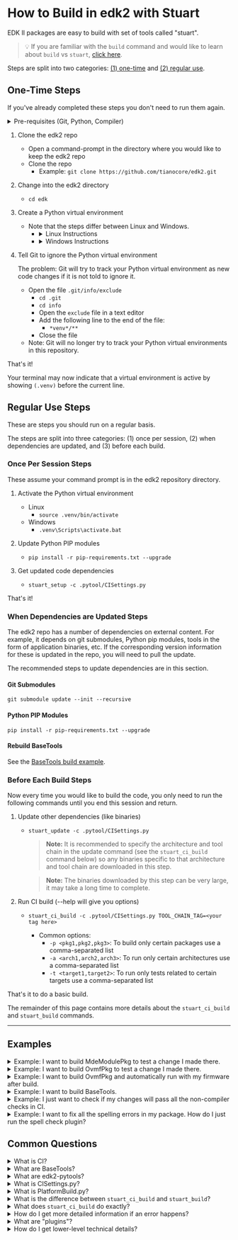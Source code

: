 # How to Build in edk2 with Stuart

EDK II packages are easy to build with set of tools called "stuart".

>💡 If you are familiar with the `build` command and would like to learn about `build` vs `stuart`,
>   [click here](https://github.com/tianocore/tianocore.github.io/wiki/Build-Instructions#build-option-comparison).

Steps are split into two categories: [(1) one-time](#one-time-steps) and [(2) regular use](#regular-use-steps).

## One-Time Steps

If you've already completed these steps you don't need to run them again.

<details>
  <summary>Pre-requisites (Git, Python, Compiler)</summary>
  <hr>

  <ul>
  <li>
  <strong>Git - Source Control Management (SCM) Tool</strong>

  Git is the source control management tool used by this project.

  You need <code>git</code> to pull the edk2 source code onto your system, make changes in the code, and submit
  your changes back to the GitHub repository.

  <a href="https://git-scm.com/downloads" target="_blank">Git Download Page</a>
  </li>
  <li>
  <strong>Python</strong>

  Python is a programming language that many of the edk2 build tools are written in.

  You will need Python to run the edk2 build tools including <code>stuart</code>, which is written in Python.

  It is recommended you install a Python version that is equal to the version used in the
  <code>UsePythonVersion@0</code> step in this file
  <a href="https://github.com/tianocore/edk2/blob/master/.azurepipelines/templates/pr-gate-steps.yml" target="_blank">.azurepipelines/templates/pr-gate-steps.yml</a>.

  That version is constantly tested against the code in the repository.

  <a href="https://www.python.org/downloads/" target="_blank">Python Download Page</a>
  </li>
  <li>
  <strong>C Compiler</strong>

  A C compiler is needed to compile the firmware code.

  Several options are available. This is an area where direct guidance cannot be provided.

  You will need to choose a compiler supported on your host operating system and the particular firmware packages
  you are building.

  However, it is common to use:
  <ul>
    <li><a href="https://gcc.gnu.org/" target="_blank">GCC</a> on Linux</li>
    <details>
      <summary>Ubuntu GCC Installation Instructions</summary>
      <code>apt-get update && apt-get install -y build-essential git nasm wget m4 bison flex uuid-dev python unzip acpica-tools gcc-multilib</code>
    </details>
    <li><a href="https://visualstudio.microsoft.com/downloads/" target="_blank">Visual Studio</a> on Windows</li>
    <details>
      <summary>Visual Studio Installation Instructions (Windows)</summary>
      <br>
      <details>
        <summary>Visual Studio 2022 Installation Instructions</summary>
        <hr>
        <p>
          Click to download <a href="https://aka.ms/vs/17/release/vs_BuildTools.exe" target="_blank">Visual Studio 2022 Build Tools</a>
        </p>
        <ol>
          <li>
            Open an <strong>Administrator Command Prompt</strong> by right-clicking on <strong>Command Prompt</strong>
            and select <strong>Run as Administrator</strong>
          </li>
          <li>
            Change to the directory where you downloaded the <code>vs_BuildTools.exe</code> file
            (e.g. <code>C:\Downloads</code>)
          </li>
          <li>
            Enter the following command:
            <br>
            <kbd>
              start /w vs_BuildTools.exe --quiet --wait --norestart --nocache --installPath C:\BuildTools ^
              --add Microsoft.VisualStudio.Component.VC.CoreBuildTools --add Microsoft.VisualStudio.Component.VC.Tools.x86.x64 ^
              --add Microsoft.VisualStudio.Component.Windows11SDK.22000 --add Microsoft.VisualStudio.Component.VC.Tools.ARM ^
              --add Microsoft.VisualStudio.Component.VC.Tools.ARM64
            </kbd>
          </li>
        </ol>
        <hr>
    </details>
    <details>
      <summary>Visual Studio 2019 Installation Instructions</summary>
      <hr>
      <p>
        Click to download <a href="https://aka.ms/vs/16/release/vs_BuildTools.exe" target="_blank">Visual Studio 2019 Build Tools</a>
      </p>
      <ol>
        <li>
          Open an <strong>Administrator Command Prompt</strong> by right-clicking on <strong>Command Prompt</strong>
          and select <strong>Run as Administrator</strong>
        </li>
        <li>
          Change to the directory where you downloaded the <code>vs_BuildTools.exe</code> file
          (e.g. <code>C:\Downloads</code>)
        </li>
        <li>
          Enter the following command:
          <br>
          <kbd>
            start /w vs_BuildTools.exe --quiet --wait --norestart --nocache --installPath C:\BuildTools ^
            --add Microsoft.VisualStudio.Component.VC.CoreBuildTools --add Microsoft.VisualStudio.Component.VC.Tools.x86.x64 ^
            --add Microsoft.VisualStudio.Component.Windows10SDK.19041 --add Microsoft.VisualStudio.Component.VC.Tools.ARM ^
            --add Microsoft.VisualStudio.Component.VC.Tools.ARM64
          </kbd>
        </li>
      </ol>
      <hr>
    </details>
    <details>
      <summary>Visual Studio 2017 Installation Instructions</summary>
      <hr>
      <p>
        Click to download <a href="https://aka.ms/vs/15/release/vs_BuildTools.exe" target="_blank">Visual Studio 2017 Build Tools</a>
      </p>
      <ol>
        <li>
        Open an <strong>Administrator Command Prompt</strong> by right-clicking on <strong>Command Prompt</strong> and
        select <strong>Run as Administrator</strong>
        </li>
        <li>
        Change to the directory where you downloaded the <code>vs_BuildTools.exe</code> file
        (e.g. <code>C:\Downloads</code>)
        </li>
        <li>
          Enter the following command:
          <br>
          <kbd>
            start /w vs_BuildTools.exe --quiet --wait --norestart --nocache --installPath C:\BuildTools ^
            --add Microsoft.VisualStudio.Component.VC.CoreBuildTools --add Microsoft.VisualStudio.Component.VC.Tools.x86.x64 ^
            --add Microsoft.VisualStudio.Component.Windows10SDK.17763 --add Microsoft.VisualStudio.Component.VC.Tools.ARM ^
            --add Microsoft.VisualStudio.Component.VC.Tools.ARM64
          </kbd>
        </li>
      </ol>
      <hr>
    </details>
    <p>
      <ul>
        <li>
          Note: You can find the latest version of Visual Studio supported by edk2 on the
          <a href="https://github.com/tianocore/edk2#core-ci-build-status" target="_blank">CI Status</a> section of the
          repo readme file.
        </li>
        <li>
          Note: If you still run into build problems finding tools in the SDK, try installing the Windows SDK manually
          using the following instructions.
        </li>
      </ul>
    </p>
    <details>
      <summary>Optional: Install the Windows SDK manually</summary>
      <hr>
      <p>
        Download the Windows Software Development Kit (SDK) from
        <a href="https://developer.microsoft.com/en-us/windows/downloads/windows-sdk/" target="_blank">Windows Dev Center - Windows SDK</a>
      </p>
      <p>
        Follow the default options until you reach the "<strong>Select the features you want to install</strong>" page.
      </p>
      Select the following options:
      <ul>
        <li>Windows SDK Signing Tools for Desktop Apps</li>
        <li>Windows SDK for UWP Managed Apps</li>
        <li>Windows SDK for UWP C++ Apps</li>
        <li>Windows SDK for Desktop C++ x86 Apps</li>
        <li>Windows SDK for Desktop C++ amd64 Apps</li>
        <li>Windows SDK for Desktop C++ arm Apps</li>
      </ul>
      <p>
        Click <strong>Download</strong> and complete the installation process.
      </p>
      <hr>
    </details>
  </ul>
  </li>
  <li>
  <strong>Mono (Linux)</strong>
    <p><a href="https://www.mono-project.com" target="_blank">Mono</a> needs to be installed on Linux.</p>
    <kbd>apt-get install mono-complete</kbd>
  </li>
  </ul>
  <hr>
</details>

1. Clone the edk2 repo
   - Open a command-prompt in the directory where you would like to keep the edk2 repo
   - Clone the repo
     - Example: `git clone https://github.com/tianocore/edk2.git`

2. Change into the edk2 directory
   - `cd edk`

3. Create a Python virtual environment
    - Note that the steps differ between Linux and Windows.
      - <details>
        <summary>Linux Instructions</summary>
        <code>python3 -m venv .venv</code>
        <br>
        <code>source .venv/bin/activate</code>
        </details>
      - <details>
        <summary>Windows Instructions</summary>
        <code>py -m venv .venv</code>
        <br>
        <code>.venv\Scripts\activate.bat</code>
        </details>

4. Tell Git to ignore the Python virtual environment

    The problem: Git will try to track your Python virtual environment as new code changes if it is not told to
    ignore it.

    - Open the file `.git/info/exclude`
      - `cd .git`
      - `cd info`
      - Open the `exclude` file in a text editor
      - Add the following line to the end of the file:
        - `*venv*/**`
      - Close the file
    - Note: Git will no longer try to track your Python virtual environments in this repository.

That's it!

Your terminal may now indicate that a virtual environment is active by showing `(.venv)` before the
current line.

## Regular Use Steps

These are steps you should run on a regular basis.

The steps are split into three categories: (1) once per session, (2) when dependencies are updated, and (3) before
each build.

### Once Per Session Steps

These assume your command prompt is in the edk2 repository directory.

1. Activate the Python virtual environment
    - Linux
      - `source .venv/bin/activate`
    - Windows
      - `.venv\Scripts\activate.bat`

2. Update Python PIP modules
     - `pip install -r pip-requirements.txt --upgrade`

3. Get updated code dependencies
     - `stuart_setup -c .pytool/CISettings.py`

That's it!

### When Dependencies are Updated Steps

The edk2 repo has a number of dependencies on external content. For example, it depends on git submodules, Python pip
modules, tools in the form of application binaries, etc. If the corresponding version information for these is updated
in the repo, you will need to pull the update.

The recommended steps to update dependencies are in this section.

#### Git Submodules

`git submodule update --init --recursive`

#### Python PIP Modules

`pip install -r pip-requirements.txt --upgrade`

#### Rebuild BaseTools

See the <a href="#example-i-want-to-build-basetools">BaseTools build example</a>.

### Before Each Build Steps

Now every time you would like to build the code, you only need to run the following commands until you end this
session and return.

1. Update other dependencies (like binaries)
    - `stuart_update -c .pytool/CISettings.py`

       > **Note:** It is recommended to specify the architecture and tool chain in the update command (see the
       > `stuart_ci_build` command below) so any binaries specific to that architecture and tool chain are
       > downloaded in this step.

       > **Note:** The binaries downloaded by this step can be very large, it may take a long time to complete.

2. Run CI build (--help will give you options)
    - `stuart_ci_build -c .pytool/CISettings.py TOOL_CHAIN_TAG=<your tag here>`

      - Common options:
        - `-p <pkg1,pkg2,pkg3>`: To build only certain packages use a comma-separated list
        - `-a <arch1,arch2,arch3>`: To run only certain architectures use a comma-separated list
        - `-t <target1,target2>`: To run only tests related to certain targets use a comma-separated list

That's it to do a basic build.

The remainder of this page contains more details about the `stuart_ci_build` and `stuart_build` commands.

---

## Examples

<details>
  <summary>Example: I want to build MdeModulePkg to test a change I made there.</summary>
  <hr>
  <p>
    The important parameter here is the <code>-p</code> parameter which specifies that <code>MdeModulePkg</code>
    should be built.
  </p>
  <p>
    The example below uses:
    <ul>
      <li>
        The <code>TOOL_CHAIN_TAG</code> parameter to specify the build should use <code>VS2019</code>
        (Visual Studio 2019).
      </li>
      <li>
        The <code>-a</code> parameter is used to specify that the <code>IA32</code> and <code>X64</code> architectures
        should be built.
      </li>
    </ul>
  </p>

  <kbd>stuart_ci_build -c .pytool/CISettings.py -p MdeModulePkg -a IA32,X64 TOOL_CHAIN_TAG=VS2019</kbd>
  <hr>
</details>

<details>
  <summary>Example: I want to build OvmfPkg to test a change I made there.</summary>
  <hr>
  <p>
    OvmfPkg is considered a "platform firmware" for the
    <a href="https://www.qemu.org/" target="_blank">QEMU open-source emulator</a>.
  </p>
  <ul>
    <li>
      Therefore, it provides a platform build file (see <a href="#what-is-platformbuild-py">What is PlatformBuild.py?</a>)
      <ul>
        <li>
          Located at <a href="https://github.com/tianocore/edk2/blob/master/OvmfPkg/PlatformCI/PlatformBuild.py" target="_blank">OvmfPkg/PlatformCI/PlatformBuild.py</a>
        </li>
      </ul>
    </li>
    <li>
      Because we are building a platform build file, the build command will be <code>stuart_build</code> instead of
      <code>stuart_ci_build</code> to compile the code
    </li>
  </ul>

  <kbd>stuart_build -c PlatformBuild.py -p OvmfPkg -a IA32,X64 TOOL_CHAIN_TAG=VS2019</kbd>

  <p>
    If you want to run CI checks such as CI plugins, you can use <code>stuart_ci_build</code> with the CI build file.
  </p>

  <kbd>stuart_ci_build -c .pytool/CISettings.py -p OvmfPkg -a IA32,X64 TOOL_CHAIN_TAG=VS2019</kbd>
  <hr>
</details>

<details>
  <summary>Example: I want to build OvmfPkg and automatically run with my firmware after build.</summary>
  <hr>
  <p>
    OvmfPkg is considered a "platform firmware" for the
    <a href="https://www.qemu.org/" target="_blank">QEMU open-source emulator</a>.
  </p>

  <ul>
    <li>
      Therefore, it provides a platform build file (see <a href="#what-is-platformbuild-py">What is PlatformBuild.py?</a>)
      <ul>
        <li>
        Located at <a href="https://github.com/tianocore/edk2/blob/master/OvmfPkg/PlatformCI/PlatformBuild.py" target="_blank">OvmfPkg/PlatformCI/PlatformBuild.py</a>
        </li>
      </ul>
    </li>
    <li>
      Because we are building a platform build file, the build command will be <code>stuart_build</code> instead of
      <code>stuart_ci_build</code>
    </li>
  </ul>

  <p>
    To see what parameters are supported by this platform build file (at the time this page was written), we can pass
    the <code>--help</code> argument to the <code>stuart_build</code> command:
  </p>

  <pre>
    ❯ stuart_build -c PlatformBuild.py --help
    usage: stuart_build [-h] [--SKIPBUILD] [--SKIPPREBUILD] [--SKIPPOSTBUILD] [--FLASHONLY] [--FLASHROM]
                        [--UPDATECONF] [--CLEAN] [--CLEANONLY] [--OUTPUTCONFIG OUTPUTCONFIG] [-a BUILD_ARCH]
                        [--build-config BUILD_CONFIG] [--verbose]

    options:
      -h, --help            show this help message and exit
      --SKIPBUILD, --skipbuild, --SkipBuild
                            Skip the build process
      --SKIPPREBUILD, --skipprebuild, --SkipPrebuild
                            Skip prebuild process
      --SKIPPOSTBUILD, --skippostbuild, --SkipPostBuild
                            Skip postbuild process
      --FLASHONLY, --flashonly, --FlashOnly
                            Flash rom after build.
      --FLASHROM, --flashrom, --FlashRom
                            Flash rom. Rom must be built previously.
      --UPDATECONF, --updateconf, --UpdateConf
                            Update Conf. Builders Conf files will be replaced with latest template files
      --CLEAN, --clean, --CLEAN
                            Clean. Remove all old build artifacts and intermediate files
      --CLEANONLY, --cleanonly, --CleanOnly
                            Clean Only. Do clean operation and don't build just exit.
      --OUTPUTCONFIG OUTPUTCONFIG, --outputconfig OUTPUTCONFIG, --OutputConfig OUTPUTCONFIG
                            Provide shell variables in a file
      -a BUILD_ARCH, --arch BUILD_ARCH
                            Optional - CSV of architecture to build. IA32 will use IA32 for Pei & Dxe. X64 will use
                            X64 for both PEI and DXE. IA32,X64 will use IA32 for PEI and X64 for DXE. default is
                            IA32,X64
      --build-config BUILD_CONFIG
                            Provide shell variables in a file
      --verbose, --VERBOSE, -v
                            verbose

    positional arguments:
      <key>=<value>              - Set an env variable for the pre/post build process
      BLD_*_<key>=<value>        - Set a build flag for all build types
                                  (key=value will get passed to build process)
      BLD_<TARGET>_<key>=<value> - Set a build flag for build type of <target>
                                  (key=value will get passed to build process for given build type)
  </pre>
  <p>
    The <code>--flashonly</code> and <code>--flashrom</code> commands are especially useful with OvmfPkg. They
    automatically load QEMU with the newly built firmware.
  </p>
  <p>
    The example below uses:
    <ul>
      <li>
        The <code>TOOL_CHAIN_TAG</code> parameter to specify that the build should use <code>GCC5</code>
        to build with GCC.
      </li>
      <li>
        The <code>-a</code> parameter is used to specify the <code>IA32</code> and <code>X64</code> architectures should be
        built.
      </li>
      <li>
        The <code>--flashrom</code> parameter is used to load the firmware in QEMU and boot QEMU after the firmware build
        is completed.
      </li>
    </ul>
  </p>

  <kbd>stuart_build -c PlatformBuild.py -p OvmfPkg -a IA32,X64 TOOL_CHAIN_TAG=GCC5 --flashrom</kbd>
  <hr>
</details>

<details>
  <summary id="example-i-want-to-build-basetools">Example: I want to build BaseTools.</summary>
  <hr>
  <a href="#what-are-basetools">BaseTools</a> has its own build script that leverages
  <a href="#what-are-edk2-pytools">edk2-pytools</a> to build the BaseTools applications.
  <br>
  <br>
  <details>
    <summary>Linux (Ubuntu) Pre-Steps</summary>
    <kbd>sudo apt update</kbd>
    <br>
    <kbd>sudo apt install build-essential uuid-dev</kbd>
  </details>
  <p>
    The file <a href="https://github.com/tianocore/edk2/blob/master/BaseTools/Edk2ToolsBuild.py" target="_blank">BaseTools/Edk2ToolsBuild.py</a>
    can be called as a standalone Python script. You just need to pass the tool chain tag you would like to build with.
  </p>
  <p>
    Example:
    <kbd>python BaseTools/Edk2ToolsBuild.py -t GCC5</kbd>
  </p>
  <hr>
</details>

<details>
  <summary>Example: I just want to check if my changes will pass all the non-compiler checks in CI.</summary>
  <hr>
  <p>
    The <code>NO-TARGET</code> build target specifies that the actual firmware source code should not be built for any
    particular target and, instead, the other parts of the CI process will be active such as the non-compiler checks
    (<a href="#what-are-plugins">plugins</a>).
  </p>
  <p>
    In the following example, the CI plugins will be run against all packages supported by the
    <a href="#what-is-ci-settings-py">CISettings.py</a> file.
  </p>
  <kbd>stuart_ci_build -c .pytool/CISettings.py -t NO-TARGET</kbd>
  <p>
    The CI checks could be run against a single package (or a selection of packages) by passing the package names to
    with the <code>-p</code> parameter.
  </p>
  <kbd>stuart_ci_build -c .pytool/CISettings.py -p MdePkg,UefiCpuPkg -t NO-TARGET</kbd>
  <hr>
</details>

<details>
  <summary>
    Example: I want to fix all the spelling errors in my package. How do I just run the spell check plugin?
  </summary>
  <hr>
  <p>
    Plugins are automatically discovered in the workspace by stuart.
  </p>
  <p>
    The easiest way to have stuart only one run plugin if many others are present (as is the case in edk2) is to simply
    delete the other plugin directories so they are not discovered. You can then test with the remaining plugins and
    then use git to restore the deleted plugin directories back when done testing.
  </p>
  <p>
    For example, to only test with the <code>SpellCheck</code> plugin, delete every other plugin folder from
    <a href="https://github.com/tianocore/edk2/tree/master/.pytool/Plugin" target="_blank">.pytool/Plugin</a> in your
    workspace.
  </p>
  <p>
    Run the command to only perform CI checks:
    <br>
    <kbd>stuart_ci_build -c .pytool/CISettings.py -t NO-TARGET</kbd>
  </p>
  <p>
    When done, restore the other plugin directories:
    <br>
    <kbd>git restore .pytool/Plugin/**</kbd>
  </p>
  <hr>
</details>

## Common Questions

<details>
  <summary id="what-is-ci">What is CI?</summary>
  <hr>
  <p>
    <a href="https://en.wikipedia.org/wiki/Continuous_integration" target="_blank">Continuous Integration</a>
  </p>
  <p>
    Continuous integration is used in edk2 to test new contributions before they are merged to the edk2 main branch.
    Stuart is used within the edk2 CI process to pull build dependencies and build the code.
  </p>
  <p>
    You can use stuart to perform the same CI checks locally that are done on the server (see the examples section).
  </p>
  <p>
    Also see <a href="https://github.com/tianocore/tianocore.github.io/wiki/EDK-II-Continuous-Integration" target="_blank">EDK II Continuous Integration</a>.
  </p>
  <hr>
</details>

<details>
  <summary id="what-are-basetools">What are BaseTools?</summary>
  <hr>
  <p>A collection of build related tools for edk2.</p>
  <p>
    Examples:
    <ul>
      <li>AutoGen</li>
      <li>Build</li>
      <li>GenSec</li>
      <li>GenFV</li>
      <li>GenFW</li>
      <li>GenRds</li>
    </ul>
  </p>
  <p>
    Each tool has a user manual located in <a href="https://github.com/tianocore/edk2/tree/master/BaseTools/UserManuals" target="_blank">BaseTools/UserManuals</a>.
  </p>
  <p>
    A more complete list of BaseTools is located in the <a href="https://github.com/tianocore/edk2/tree/master/BaseTools/UserManuals" target="_blank">EDK II Tools List</a>.
  </p>
  <hr>
</details>

<details>
  <summary id="what-are-edk2-pytools">What are edk2-pytools?</summary>
  <hr>
  <p>A collection of Python code for working with edk2.</p>
  <ul>
    <li>
      <a href="https://github.com/tianocore/edk2-pytool-library" target="_blank">edk2-pytool-library</a> - Python
      library code that seeks to provide an easy way to organize and share edk2 related functionality to facilitate
      reuse across environments, tools, and scripts.
    </li>
    <li>
      <a href="https://github.com/tianocore/edk2-pytool-extensions" target="_blank">edk2-pytool-extensions</a> - A
      Python project that consists of command line and other tools and extensions for building and maintaining an edk2
      based UEFI firmware code tree.
    </li>
  </ul>
  <hr>
</details>

<details>
  <summary id="what-is-ci-settings-py">What is CISettings.py?</summary>
  <hr>
  <p>
    <code>CISettings.py</code> is a common name given to a configuration file used with Stuart for CI. It is often
    stored in a folder named <code>.pytools</code> in the root of a repository. So you'll likely encounter commands
    like the following be used with the file:
  </p>

  <ul>
    <li>
      <kbd>
      stuart_ci_setup -c .pytool/CISettings.py TOOL_CHAIN_TAG=PUT_TAG_VALUE_HERE
      </kbd>
    </li>
    <li>
      <kbd>
      stuart_update -c .pytool/CISettings.py TOOL_CHAIN_TAG=PUT_TAG_VALUE_HERE
      </kbd>
    </li>
    <li>
      <kbd>
      stuart_ci_build -c .pytool/CISettings.py TOOL_CHAIN_TAG=PUT_TAG_VALUE_HERE
      </kbd>
    </li>
  </ul>
  <hr>
</details>

<details>
  <summary id="what-is-platformbuild-py">What is PlatformBuild.py?</summary>
  <hr>
  <p>
    <code>PlatformBuild.py</code> is a common name given to a configuration file used with Stuart for platform build.
    It is often stored in the root directory of the package it builds.
  </p>
  <p>
    For example:
  </p>
  <ul>
    <li>
      <kbd>
      stuart_setup -c SomePkg/PlatformBuild.py TOOL_CHAIN_TAG=PUT_TAG_VALUE_HERE
      </kbd>
    </li>
    <li>
      <kbd>
      stuart_update -c SomePkg/PlatformBuild.py TOOL_CHAIN_TAG=PUT_TAG_VALUE_HERE
      </kbd>
    </li>
    <li>
      <kbd>
      stuart_build -c SomePkg/PlatformBuild.py TOOL_CHAIN_TAG=PUT_TAG_VALUE_HERE
      </kbd>
    </li>
  </ul>
  <p>
    Like Stuart CI has "CI plugins", the build process has "build plugins". These can hook into the build in
    "pre-build" or "post-build".
  </p>
  <blockquote>
    Note: Build plugins will also run during CI if a CompilerPlugin is present that builds the code.
  </blockquote>
  <hr>
</details>

<details>
  <summary id="stuart-ci-build-vs-stuart-build">
    What is the difference between <code>stuart_ci_build</code> and <code>stuart_build</code>?
  </summary>
  <hr>
  <ul>
    <li>
      <code>stuart_ci_build</code> - Runs CI plugins. By default, often runs CI on several packages at once. This
      includes all of the checks needed to consider the code ready for integration to the mainline.
    </li>
    <li>
      <code>stuart_build</code> - Does not run CI plugins. Builds one platform. Platforms often expose
      platform-specific parameters as defined in their <code>PlatformBuild.py</code> file.
    </li>
  </ul>
  <hr>
</details>

<details>
  <summary id="what-does-stuart-ci-build-do">What does <code>stuart_ci_build</code> do exactly?</summary>
  <hr>
  <p>
    The Stuart CI process is composed of "CI plugins" that get discovered in the code tree at CI time and hook into
    the CI process. Some examples of CI plugins are a host-based unit test compile and execution, spell checking the
    code, performing markdown lint on the code, etc. Firmware (C code) compilation is performed during CI by a compiler
    CI plugin.
  </p>
  <p>
    Each plugin reports back a pass/fail status. If any plugin fails, CI fails. However, plugins usually provide some
    level of customization in a "CI package configuration file". If this file is present, it is in the root of the
    package with the naming convention <code>PkgName.ci.yaml</code>. For example,
    <a href="https://github.com/tianocore/edk2/blob/master/MdePkg/MdePkg.ci.yaml" target="_blank">MdePkg.ci.yaml</a> is
    the CI package configuration file for <code>MdePkg</code>. Sometimes, CI plugins will allow the plugin to be set to
    run in "audit mode" so the plugin will run and report results but not fail CI if errors are found. As an example,
    some packages in edk2 currently use this file to run the spell checker CI plugin in audit mode.
  </p>
  <p>
    The two main places to look for CI settings are:
    <ul>
      <li>The CISettings.py file - Usually has repo-wide CI settings</li>
      <li>The CI package configuration file - Has package-specific CI settings for a given package</li>
    </ul>
  </p>
  <hr>
</details>

<details>
  <summary id="how-do-i-get-more-detailed-error-info">
    How do I get more detailed information if an error happens?
  </summary>
  <hr>
  <p>
    You can pass the <code>-v</code> argument to Stuart commands to get more detailed output.
  </p>
  <p>
    Also, look in your <code>/Build</code> directory.
  </p>
  <p>
    Each Stuart command produces a separate file. Open the file corresponding to the command you're using that has the
    failure.
  </p>
  <ul>
    <li><code>stuart_ci_setup</code> - <code>CISETUP.txt</code></li>
    <li><code>stuart_setup</code> - <code>SETUPLOG.txt</code></li>
    <li><code>stuart_update</code> - <code>UPDATE_LOG.txt</code></li>
    <li><code>stuart_ci_build</code> - <code>CI_BUILDLOG.txt</code></li>
    <li><code>stuart_build</code> - <code>BUILDLOG_PACKAGENAME.txt</code></li>
  </ul>
  <hr>
</details>

<details>
  <summary id="what-are-plugins">What are "plugins"?</summary>
  <hr>
  <p>
    The different types of plugins supported by Stuart and details about each type are available in the
    <a href="https://github.com/tianocore/edk2-pytool-extensions/blob/master/docs/user/features/plugin_manager.md" target="_blank">edk2-pytool-extensions Plugin Manager</a>
    page.
  </p>
  <hr>
</details>

<details>
  <summary id="how-do-i-get-lower-level-technical-details">How do I get lower-level technical details?</summary>
  <hr>
  <p>
    Start in the
    <a href="https://github.com/tianocore/edk2-pytool-extensions/blob/master/docs/user/index.md" target="_blank">edk2-pytool-extensions User Documentation</a>.
  </p>
  <hr>
</details>
